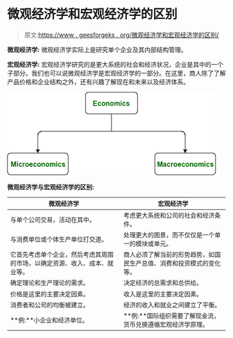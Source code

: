 # 微观经济学和宏观经济学的区别

> 原文:[https://www . geesforgeks . org/微观经济学和宏观经济学的区别/](https://www.geeksforgeeks.org/difference-between-microeconomics-and-macroeconomics/)

**微观经济学:**
微观经济学实际上是研究单个企业及其内部结构管理。

**宏观经济学:**
宏观经济学研究的是更大系统的社会和经济状况，企业是其中的一个子部分。我们也可以说微观经济学是宏观经济学的一部分。在这里，商人除了了解产品价格和企业结构之外，还有兴趣了解现在和未来以及经济体系。

![](img/d10b7fa3c55da23dc0136e28341b5924.png)

**微观经济学与宏观经济学的区别:**

<center>

| 微观经济学 | 宏观经济学 |
| --- | --- |
| 与单个公司交易，活动在其中。 | 考虑更大系统和公司的社会和经济条件。 |
| 与消费单位或个体生产单位打交道。 | 处理更大的图景，而不仅仅是一个单一的模块或单元。 |
| 它首先考虑单个企业，然后考虑其周围的市场，以确定资源、收入、成本、就业等。 | 商人必须了解当前的形势趋势，如国民生产总值、消费和投资模式的变化等。 |
| 确定理论和生产理论的需求。 | 决定经济的总需求和总供给。 |
| 价格是这里的主要决定因素。 | 收入是这里的主要决定因素。 |
| 消费者和公司的均衡被建立。 | 经济的收入和就业之间建立了平衡。 |
| **例:**小企业和经济单位。 | **例:**国际组织需要了解现金流，货币兑换遵循宏观经济学原理。 |

</center>